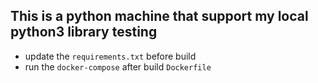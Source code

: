 ## This is a python machine that support my local python3 library testing
- update the `requirements.txt` before build
- run the `docker-compose` after build `Dockerfile`